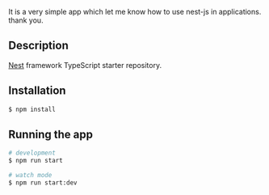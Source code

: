 <p align="left">It is a very simple app which let me know how to use nest-js in applications. thank you.
  
## Description

[Nest](https://github.com/nestjs/nest) framework TypeScript starter repository.

## Installation

```bash
$ npm install
```

## Running the app

```bash
# development
$ npm run start

# watch mode
$ npm run start:dev 

```
